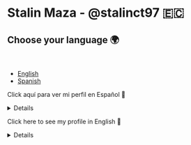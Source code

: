 # Stalin Maza - @stalinct97 🇪🇨

<h2>Choose your language 🌍</h2>

<br/>

* [English](#english-version)
* [Spanish](#spanish-version)


Click aquí para ver mi perfil en Español 👀
<div id="english-version">
<details>
  
### Bienvenido 👋

Soy un chico ecuatoriano que le gusta y le apasiona el aprender sobre la tecnologia.

En este momento cuento con conocimientos sobre desarrollo web en el lado del frontend y backend y aplicaciones móviles hibridas con Ionic.

- 🏫 Analista de Sistemas graduado en la Escuela Politecnica Nacional.
- 💻 Desarrollador Web - Móvil en la Empresa Rociosoft (2019-2021)
- 🚀 He tomado cursos en Platzi, EDteam, Codigo Facilito y Udemy.
- 📰 Tengo algunos artículos escritos en [Hashnode Devblog](https://stalinmaza97.hashnode.dev)
- 🌱 Actualmente estoy aprendiendo seguridad informática en [Mastech Academy](https://educa.mastech.academy)
- 💬 Preguntame lo que quieras.

### Contacto

- 😄 [Twitter](https://twitter.com/stalinct97)
- 📫 [Linkedin](https://www.linkedin.com/in/stalinmazaepn18)
- ✉️ [Email](mailto:stalinct97@gmail.com)
</details>
</div>

<div id="spanish-version">

Click here to see my profile in English 👀

<details>
  
### Welcome 👋

I am an Ecuadorian guy who likes and is passionate about learning about technology.
At this moment I have knowledge about web development on the frontend and backend side and hybrid mobile applications with Ionic.

- 🏫 Systems Analyst graduated from Escuela Politecnica Nacional.
- 💻 Web && Mobile Developer at Rociosoft (2019-2021)
- 🚀 I have taken courses in Platzi, EDteam, Codigo Facilito y Udemy.
- 📰 I have some articles written in [Hashnode Devblog](https://stalinmaza97.hashnode.dev)
- 🌱 I am currently learning computer security at [Mastech Academy](https://educa.mastech.academy)
- 💬 Ask me anything you want.

### Contact

- 😄 [Twitter](https://twitter.com/stalinct97)
- 📫 [Linkedin](https://www.linkedin.com/in/stalinmazaepn18)
- ✉️ [Email](mailto:stalinct97@gmail.com)
</details>

</div>

<!--
**StalinMazaEpn/StalinMazaEpn** is a ✨ _special_ ✨ repository because its `README.md` (this file) appears on your GitHub profile.

Here are some ideas to get you started:

- 🔭 I’m currently working on ...
- 🌱 I’m currently learning ...
- 👯 I’m looking to collaborate on ...
- 🤔 I’m looking for help with ...
- 💬 Ask me about ...
- 📫 How to reach me: ...
- 😄 Pronouns: ...
- ⚡ Fun fact: ...
-->
